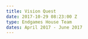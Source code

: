 ```yaml
---
title: Vision Quest
date: 2017-10-29 08:23:00 Z
type: Endgames House Team
dates: April 2017 - June 2017
---
```


